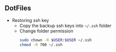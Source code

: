 ## DotFiles

* Restoring ssh key
   * Copy the backup ssh keys into `~/.ssh` folder
   * Change folder permission
        ```bash
        sudo chown -R $USER:$USER ~/.ssh
        chmod -R 700 ~/.ssh
        ```
